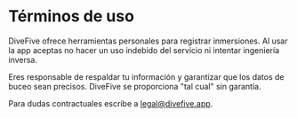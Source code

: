 # Términos de uso

DiveFive ofrece herramientas personales para registrar inmersiones. Al usar la app aceptas no hacer un uso indebido del servicio ni intentar ingeniería inversa.

Eres responsable de respaldar tu información y garantizar que los datos de buceo sean precisos. DiveFive se proporciona "tal cual" sin garantía.

Para dudas contractuales escribe a [legal@divefive.app](mailto:legal@divefive.app).
